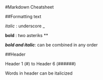 #Markdown Cheatsheet

##Formatting text

_italic_ : underscore _ 

**bold** : two asteriks **

**_bold and italic_**: can be combined in any order

##Header

Header 1 (#) to Header 6 (######)

Words in header can be italicized 